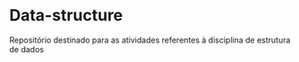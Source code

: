 # Data-structure
Repositório destinado para as atividades referentes à disciplina de estrutura de dados
